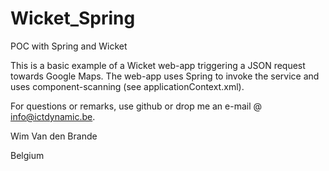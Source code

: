 # Wicket_Spring
POC with Spring and Wicket

This is a basic example of a Wicket web-app triggering a JSON request towards Google Maps. The web-app uses Spring to invoke 
the service and uses component-scanning (see applicationContext.xml).

For questions or remarks, use github or drop me an e-mail @ info@ictdynamic.be. 

Wim Van den Brande

Belgium 
